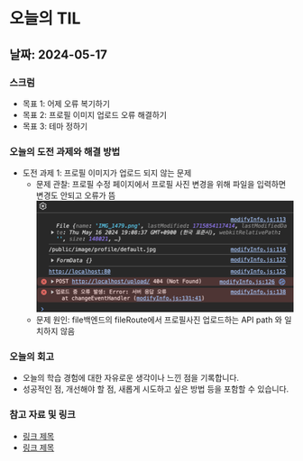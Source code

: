 # 오늘의 TIL

## 날짜: 2024-05-17

### 스크럼
- 목표 1: 어제 오류 복기하기
- 목표 2: 프로필 이미지 업로드 오류 해결하기
- 목표 3: 테마 정하기

### 오늘의 도전 과제와 해결 방법
- 도전 과제 1: 프로필 이미지가 업로드 되지 않는 문제
    - 문제 관찰: 프로필 수정 페이지에서 프로필 사진 변경을 위해 파일을 입력하면 변경도 안되고 오류가 뜸
    ![문제 현상](./image/2024-05-17(1).png)
    - 문제 원인: file백엔드의 fileRoute에서 프로필사진 업로드하는 API path 와 일치하지 않음

### 오늘의 회고
- 오늘의 학습 경험에 대한 자유로운 생각이나 느낀 점을 기록합니다.
- 성공적인 점, 개선해야 할 점, 새롭게 시도하고 싶은 방법 등을 포함할 수 있습니다.

### 참고 자료 및 링크
- [링크 제목](URL)
- [링크 제목](URL)